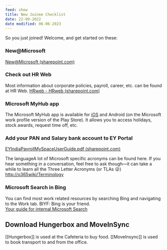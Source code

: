 ```yaml
---
feed: show
title: New Joinee Checklist
date: 22-09-2022
date modified: 06-06-2023
---
```


So you just joined! Welcome, and get started on these:

### New@Microsoft

[New@Microsoft (sharepoint.com)](https://microsoft.sharepoint.com/sites/infopedia/GlobalLearning/Pages/NewEmployees.aspx)

### Check out HR Web

Most information about corporate policies, payroll, career, etc. can be found at HR Web. [HRweb - HRweb (sharepoint.com)](https://microsoft.sharepoint.com/sites/hrw/Pages/Home.aspx)

### Microsoft MyHub app

The Microsoft MyHub app is available for [iOS](https://apps.apple.com/us/app/microsoft-myhub/id1476326475) and Android (on the Microsoft work profile version of the Play Store). It allows you to access holidays, stock awards, request time off, etc.

### Add your PAN and Salary bank account to EY Portal

[EYIndiaPayrollMySpaceUserGuide.pdf (sharepoint.com)](https://microsoft.sharepoint.com/sites/hrw/DocLibrary/HRweb/Country/IN/EYIndiaPayrollMySpaceUserGuide.pdf)

The languageA lot of Microsoft specific acronyms can be found here. If you hear something in a conversation, feel free to ask though—it can take a while to learn all the Three Letter Acronyms (or TLAs 😜)  
[http://o365wiki/Terminology](http://o365wiki/Terminology)  

  

### Microsoft Search in Bing

You can find most work related resources by searching Bing and navigating to the Work tab. BIYF: Bing is your friend.  
[Your guide for internal Microsoft Search](https://microsoft.sharepoint.com/teams/FindingExperience/SitePages/Microsoft-Search.aspx "https://microsoft.sharepoint.com/teams/findingexperience/sitepages/microsoft-search.aspx")

## Download Hungerbox and MoveInSync

[[Hungerbox]] is used at the Cafeteria to buy food. [[MoveInsync]] is used to book transport to and from the office.
